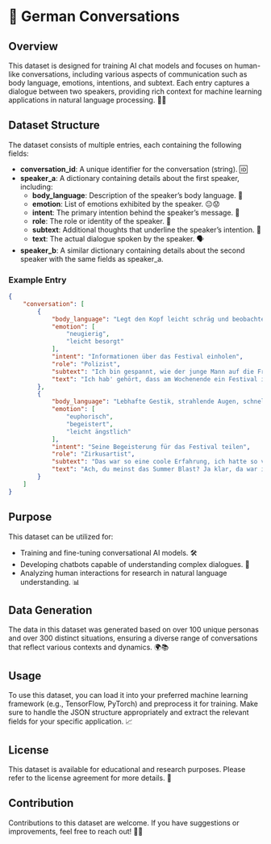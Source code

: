 # 💬 German Conversations

## Overview

This dataset is designed for training AI chat models and focuses on human-like conversations, including various aspects of communication such as body language, emotions, intentions, and subtext. Each entry captures a dialogue between two speakers, providing rich context for machine learning applications in natural language processing. 💬✨

## Dataset Structure

The dataset consists of multiple entries, each containing the following fields:

- **conversation_id**: A unique identifier for the conversation (string). 🆔
- **speaker_a**: A dictionary containing details about the first speaker, including:
  - **body_language**: Description of the speaker’s body language. 🕺
  - **emotion**: List of emotions exhibited by the speaker. 😐😟
  - **intent**: The primary intention behind the speaker’s message. 🎯
  - **role**: The role or identity of the speaker. 👤
  - **subtext**: Additional thoughts that underline the speaker’s intention. 💭
  - **text**: The actual dialogue spoken by the speaker. 🗣️
- **speaker_b**: A similar dictionary containing details about the second speaker with the same fields as speaker_a.

### Example Entry
```json
{
    "conversation": [
        {
            "body_language": "Legt den Kopf leicht schräg und beobachtet die Reaktion des Gegenübers",
            "emotion": [
                "neugierig",
                "leicht besorgt"
            ],
            "intent": "Informationen über das Festival einholen",
            "role": "Polizist",
            "subtext": "Ich bin gespannt, wie der junge Mann auf die Frage reagiert und ob er ähnliche Erfahrungen mit dem Festival gemacht hat. Ob es tatsächlich so wild war, wie mein Kollege berichtet hat, bezweifle ich.",
            "text": "Ich hab' gehört, dass am Wochenende ein Festival in der Stadt war. Ich war selbst nicht da, aber ein Kollege erzählte mir, dass es ganz schön wild zuging. Hattest du auch was mitbekommen?"
        },
        {
            "body_language": "Lebhafte Gestik, strahlende Augen, schnelle Bewegungen",
            "emotion": [
                "euphorisch",
                "begeistert",
                "leicht ängstlich"
            ],
            "intent": "Seine Begeisterung für das Festival teilen",
            "role": "Zirkusartist",
            "subtext": "Das war so eine coole Erfahrung, ich hatte so viel Spaß! Jetzt hab ich noch mehr Lust, meine eigene Zirkus-Produktion zu starten. Vielleicht sogar auf einem Festival wie                          dem! Das wäre echt der Wahnsinn!  Aber ich muss auch auf meine Gesundheit achten, ich will mir ja nicht nochmal den Arm brechen.",
            "text": "Ach, du meinst das Summer Blast? Ja klar, da war ich! Es war echt der Hammer, die Stimmung war so euphorisch, die Musik hat durchgedröhnt und die Leute haben getanzt wie                          verrückt! Das Energielevel war unglaublich!  Ich musste natürlich auch mal kurz auf die Bühne, hab ein paar Jonglage-Tricks gezeigt. Die Leute waren begeistert! Die Musik                         war so inspirierend, ich hatte richtig Bock, noch mehr zu zeigen! Aber ich musste ja auch aufpassen, dass ich nicht zu sehr aus dem Häuschen gerate und mir nichts breche.                         Hab aber trotzdem ein paar coole Fotos für Social Media gemacht, die Leute müssen ja wissen, dass wir da waren!"
        }
    ]
}
```

## Purpose

This dataset can be utilized for:

- Training and fine-tuning conversational AI models. 🛠️
- Developing chatbots capable of understanding complex dialogues. 🤖
- Analyzing human interactions for research in natural language understanding. 📊

## Data Generation

The data in this dataset was generated based on over 100 unique personas and over 300 distinct situations, ensuring a diverse range of conversations that reflect various contexts and dynamics. 🌍📚

## Usage

To use this dataset, you can load it into your preferred machine learning framework (e.g., TensorFlow, PyTorch) and preprocess it for training. Make sure to handle the JSON structure appropriately and extract the relevant fields for your specific application. 📈

## License

This dataset is available for educational and research purposes. Please refer to the license agreement for more details. 📜

## Contribution

Contributions to this dataset are welcome. If you have suggestions or improvements, feel free to reach out! 🤝✨
